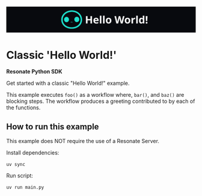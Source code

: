 ![hello world banner](/assets/hello-world-banner.png)

# Classic 'Hello World!'

**Resonate Python SDK**

Get started with a classic "Hello World!" example.

This example executes `foo()` as a workflow where, `bar()`, and `baz()` are blocking steps.
The workflow produces a greeting contributed to by each of the functions.

## How to run this example

This example does NOT require the use of a Resonate Server.

Install dependencies:

```shell
uv sync
```

Run script:

```shell
uv run main.py
```
